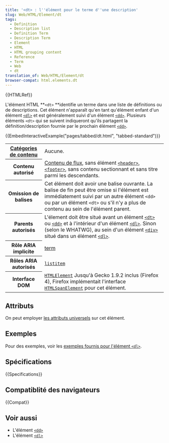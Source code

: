 ```yaml
---
title: '<dt> : l''élément pour le terme d''une description'
slug: Web/HTML/Element/dt
tags:
  - Definition
  - Description list
  - Definition Term
  - Description Term
  - Element
  - HTML
  - HTML grouping content
  - Reference
  - Term
  - Web
  - dt
translation_of: Web/HTML/Element/dt
browser-compat: html.elements.dt
---
```

{{HTMLRef}}

L'élément HTML **`<dt>` **identifie un terme dans une liste de définitions ou de descriptions. Cet élément n'apparaît qu'en tant qu'élément enfant d'un élément [`<dl>`](/fr/docs/Web/HTML/Element/dl) et est généralement suivi d'un élément [`<dd>`](/fr/docs/Web/HTML/Element/dd). Plusieurs éléments `<dt>` qui se suivent indiqueront qu'ils partagent la définition/description fournie par le prochain élément [`<dd>`](/fr/docs/Web/HTML/Element/dd).

{{EmbedInteractiveExample("pages/tabbed/dt.html", "tabbed-standard")}}

<table class="properties">
  <tbody>
    <tr>
      <th scope="row">
        <a href="/fr/docs/Web/Guide/HTML/Content_categories"
          >Catégories de contenu</a
        >
      </th>
      <td>Aucune.</td>
    </tr>
    <tr>
      <th scope="row">Contenu autorisé</th>
      <td>
        <a href="/fr/docs/Web/Guide/HTML/Content_categories#flow_content"
          >Contenu de flux</a
        >, sans élément
        <a href="/fr/docs/Web/HTML/Element/header"><code>&#x3C;header></code></a
        >,
        <a href="/fr/docs/Web/HTML/Element/footer"><code>&#x3C;footer></code></a
        >, sans contenu sectionnant et sans titre parmi les descendants.
      </td>
    </tr>
    <tr>
      <th scope="row">Omission de balises</th>
      <td>
        Cet élément doit avoir une balise ouvrante. La balise de fin peut être
        omise si l'élément est immédiatement suivi par un autre élément
        <code>&#x3C;dd></code> ou par un élément <code>&#x3C;dt></code> ou s'il
        n'y a plus de contenu au sein de l'élément parent.
      </td>
    </tr>
    <tr>
      <th scope="row">Parents autorisés</th>
      <td>
        L'élement doit être situé avant un élément
        <a href="/fr/docs/Web/HTML/Element/dt"><code>&#x3C;dt></code></a> ou
        <a href="/fr/docs/Web/HTML/Element/dd"><code>&#x3C;dd></code></a> et à
        l'intérieur d'un élément
        <a href="/fr/docs/Web/HTML/Element/dl"><code>&#x3C;dl></code></a
        >. Sinon (selon le WHATWG), au sein d'un élément
        <a href="/fr/docs/Web/HTML/Element/div"><code>&#x3C;div></code></a>
        situé dans un élément
        <a href="/fr/docs/Web/HTML/Element/dl"><code>&#x3C;dl></code></a
        >.
      </td>
    </tr>
    <tr>
      <th scope="row">Rôle ARIA implicite</th>
      <td><a href="https://w3c.github.io/aria/#term">term</a></td>
    </tr>
    <tr>
      <th scope="row">Rôles ARIA autorisés</th>
      <td>
        <code
          ><a href="/fr/docs/Web/Accessibility/ARIA/Roles/Listitem_role"
            >listitem</a
          ></code
        >
      </td>
    </tr>
    <tr>
      <th scope="row">Interface DOM</th>
      <td>
        <a href="/fr/docs/Web/API/HTMLElement"><code>HTMLElement</code></a>
        Jusqu'à Gecko 1.9.2 inclus (Firefox 4), Firefox implémentait l'interface
        <a href="/fr/docs/Web/API/HTMLSpanElement"
          ><code>HTMLSpanElement</code></a
        >
        pour cet élément.
      </td>
    </tr>
  </tbody>
</table>

## Attributs

On peut employer [les attributs universels](/fr/docs/Web/HTML/Global_attributes) sur cet élément.

## Exemples

Pour des exemples, voir les [exemples fournis pour l'élément `<dl>`](/fr/docs/Web/HTML/Element/dl#examples).

## Spécifications

{{Specifications}}

## Compatiblité des navigateurs

{{Compat}}

## Voir aussi

- L'élément [`<dd>`](/fr/docs/Web/HTML/Element/dd)
- L'élément [`<dl>`](/fr/docs/Web/HTML/Element/dl)

